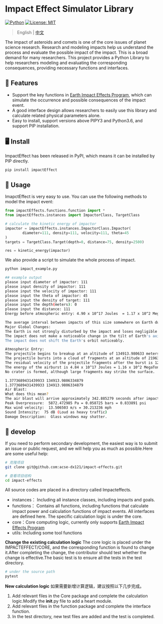 # Impact Effect Simulator Library

[![Python](https://img.shields.io/pypi/pyversions/tensorflow.svg?style=plastic)](https://badge.fury.io/py/tensorflow)
[![License: MIT](https://img.shields.io/badge/License-MIT-yellow.svg)](https://opensource.org/licenses/MIT) 

> English | [中文](./doc/README_ZH.md)

The impact of asteroids and comets is one of the core issues of planet science research. Research and modeling impacts help us understand the process and evaluate the possible impact of the impact. This is a broad demand for many researchers. This project provides a Python Library to help researchers modeling and evaluating the corresponding consequences, providing necessary functions and interfaces.

## 🍞 Features
- Support the key functions in [Earth Impact Effects Program](https://onlinelibrary.wiley.com/doi/abs/10.1111/j.1945-5100.2005.tb00157.x), which can simulate the occurrence and possible consequences of the impact event.
- A good interface design allows researchers to easily use this library and calculate related physical parameters alone.
- Easy to install, support versions above PIPY3 and Python3.6, and support PIP installation.

##  🖥 Install

ImpactEffect has been released in PyPI, which means it can be installed by PIP directly.

```python
pip install impactEffect
```
##  🚩 Usage

ImapctEffect is very easy to use. You can use the following methods to model the impact event:

```python
from impactEffects.functions.function import *
from impactEffects.instances import ImpactorClass, TargetClass

# calculate the kinetic energy of impactor
impactor = impactEffects.instances.ImpactorClass.Impactor(
        diameter=111, density=111, velocity=111, theta=45
)
targets = TargetClass.Target(depth=0, distance=75, density=2500)

res = kinetic_energy(impactor)

```

We also provide a script to simulate the whole process of impact.

```bash
python impact_example.py

## example output
please input diameter of impactor: 111
please input density of impactor: 111
please input the velocity of impactor: 111
please input the theta of impactor: 45
please input the density of target: 111
please input the depth(meters): 0
please input the distance: 111
Energy before atmospheric entry: 4.90 x 10^17 Joules  = 1.17 x 10^2 MegaTons TNT

The average interval between impacts of this size somewhere on Earth during the last 4 billion years is 4.3 x 10^3years.
Major Global Changes:
The Earth is not strongly disturbed by the impact and loses negligible mass.
The impact does not make a noticeable change in the tilt of Earth's axis (< 5 hundreths of a degree).
The impact does not shift the Earth's orbit noticeably.

Atmospheric Entry:
The projectile begins to breakup at an altitude of 134913.980633 meters = 442517.856478 ft
The projectile bursts into a cloud of fragments at an altitude of 21963.771219 meters = 72041.169599 ft
The residual velocity of the projectile fragments after the burst is 12.175785 km/s = 7.561162 miles/s
The energy of the airburst is 4.84 x 10^17 Joules = 1.16 x 10^2 MegaTons.
No crater is formed, although large fragments may strike the surface.

1.3773689431439933 134913.9806334879
1.3773689431439933 134913.9806334879
Air Blast:
What does this mean?
The air blast will arrive approximately 342.885279 seconds after impact.
Peak Overpressure:  5872.472985 Pa = 0.058725 bars = 0.833891 psi
Max wind velocity:  13.506503 m/s = 30.213236 mph
Sound Intensity:  75 dB (Loud as heavy traffic)
Damage Description:  Glass windows may shatter.

```

##  🍕 develop

If you need to perform secondary development, the easiest way is to submit an issue or public request, and we will help you as much as possible.Here are some useful help:

```bash
# 克隆项目
git clone git@github.com:acse-dx121/impact-effects.git

# 查看项目结构
cd impact-effects
```

All source codes are placed in a directory called Impacteffects.
- instances： Including all instance classes, including impacts and goals.
- functions： Contains all functions, including functions that calculate impact power and calculation functions of impact events. All interfaces are defined here. The specific calculation logic is under the core.
- core：Core computing logic, currently only supports [Earth Impact Effects Program](https://onlinelibrary.wiley.com/doi/abs/10.1111/j.1945-5100.2005.tb00157.x)
- utils: Including some tool functions

**Change the existing calculation logic**
The core logic is placed under the IMPACTEFFECT/CORE, and the corresponding function is found to change it.After completing the change, the contributor should test whether the change is effective.The basic test is to ensure all the tests in the test directory.

```python
# under the source path
pytest
```

**New calculation logic**
如果需要新增计算逻辑，建议按照以下几步完成。
1. Add relevant files in the Core package and complete the calculation logic.Modify the __init__.py file to add a heart module.
2. Add relevant files in the function package and complete the interface function.
3. In the test directory, new test files are added and the test is completed.


